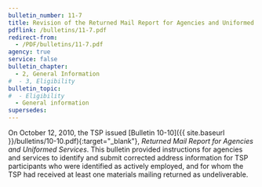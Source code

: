 ```yaml
---
bulletin_number: 11-7
title: Revision of the Returned Mail Report for Agencies and Uniformed Services
pdflink: /bulletins/11-7.pdf
redirect-from:
  - /PDF/bulletins/11-7.pdf
agency: true
service: false
bulletin_chapter:
  - 2, General Information
#  - 3, Eligibility
bulletin_topic:
#  - Eligibility
  - General information
supersedes:
---
```


On October 12, 2010, the TSP issued [Bulletin 10-10]({{ site.baseurl }}/bulletins/10-10.pdf){:target="\_blank"}, _Returned Mail Report for Agencies and Uniformed Services_. This bulletin provided instructions for agencies and services to identify and submit corrected address information for TSP participants who were identified as actively employed, and for whom the TSP had received at least one materials mailing returned as undeliverable.
